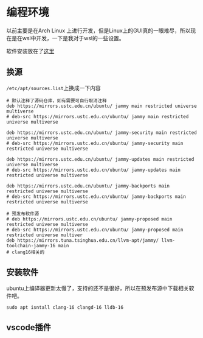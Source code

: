 # 编程环境

以前主要是在Arch Linux 上进行开发，但是Linux上的GUI真的一眼难尽，所以现在是在wsl中开发，一下是我对于wsl的一些设置。

软件安装放在了[这里](https://github.com/Meteor-Z/CS-notes/blob/main/other/软件清单.md)

## 换源

`/etc/apt/sources.list`上换成一下内容

```shell
# 默认注释了源码仓库，如有需要可自行取消注释
deb https://mirrors.ustc.edu.cn/ubuntu/ jammy main restricted universe multiverse
# deb-src https://mirrors.ustc.edu.cn/ubuntu/ jammy main restricted universe multiverse

deb https://mirrors.ustc.edu.cn/ubuntu/ jammy-security main restricted universe multiverse
# deb-src https://mirrors.ustc.edu.cn/ubuntu/ jammy-security main restricted universe multiverse

deb https://mirrors.ustc.edu.cn/ubuntu/ jammy-updates main restricted universe multiverse
# deb-src https://mirrors.ustc.edu.cn/ubuntu/ jammy-updates main restricted universe multiverse

deb https://mirrors.ustc.edu.cn/ubuntu/ jammy-backports main restricted universe multiverse
# deb-src https://mirrors.ustc.edu.cn/ubuntu/ jammy-backports main restricted universe multiverse

# 预发布软件源
# deb https://mirrors.ustc.edu.cn/ubuntu/ jammy-proposed main restricted universe multiverse
# deb-src https://mirrors.ustc.edu.cn/ubuntu/ jammy-proposed main restricted universe multiver
deb https://mirrors.tuna.tsinghua.edu.cn/llvm-apt/jammy/ llvm-toolchain-jammy-16 main
# clang16相关的 
```

## 安装软件

ubuntu上编译器更新太慢了，支持的还不是很好，所以在预发布源中下载相关软件吧。

```shell
sudo apt isntall clang-16 clangd-16 lldb-16
```

## vscode插件


